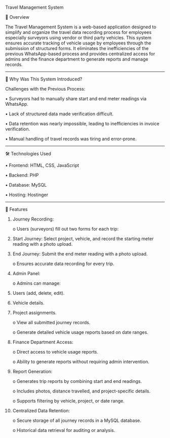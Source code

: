 Travel Management System

📘 Overview

The Travel Management System is a web-based application designed to simplify and organize the travel data recording process for employees especially surveyors using vendor or third party vehicles. This system ensures accurate tracking of vehicle usage by employees through the submission of structured forms. It eliminates the inefficiencies of the previous WhatsApp-based process and provides centralized access for admins and the finance department to generate reports and manage records.
________________________________________
🚗 Why Was This System Introduced?

Challenges with the Previous Process:

• Surveyors had to manually share start and end meter readings via WhatsApp.

• Lack of structured data made verification difficult.

•	Data retention was nearly impossible, leading to inefficiencies in invoice verification.

•	Manual handling of travel records was tiring and error-prone.
________________________________________
🛠️ Technologies Used

•	Frontend: HTML, CSS, JavaScript

•	Backend: PHP

•	Database: MySQL 

•	Hosting: Hostinger
________________________________________
🎯 Features

1.	Journey Recording:

    o	Users (surveyors) fill out two forms for each trip:

1.	Start Journey: Select project, vehicle, and record the starting meter reading with a photo upload.

2.	End Journey: Submit the end meter reading with a photo upload.

    o	Ensures accurate data recording for every trip.

2.	Admin Panel:

    o	Admins can manage:

1.	Users (add, delete, edit).

2.	Vehicle details.

3.	Project assignments.

    o	View all submitted journey records.

    o	Generate detailed vehicle usage reports based on date ranges.

3.	Finance Department Access:

    o	Direct access to vehicle usage reports.

    o	Ability to generate reports without requiring admin intervention.

4.	Report Generation:

    o	Generates trip reports by combining start and end readings.

    o	Includes photos, distance travelled, and project-specific details.

    o	Supports filtering by vehicle, project, or date range.

5.	Centralized Data Retention:

    o	Secure storage of all journey records in a MySQL database.

    o	Historical data retrieval for auditing or analysis.



